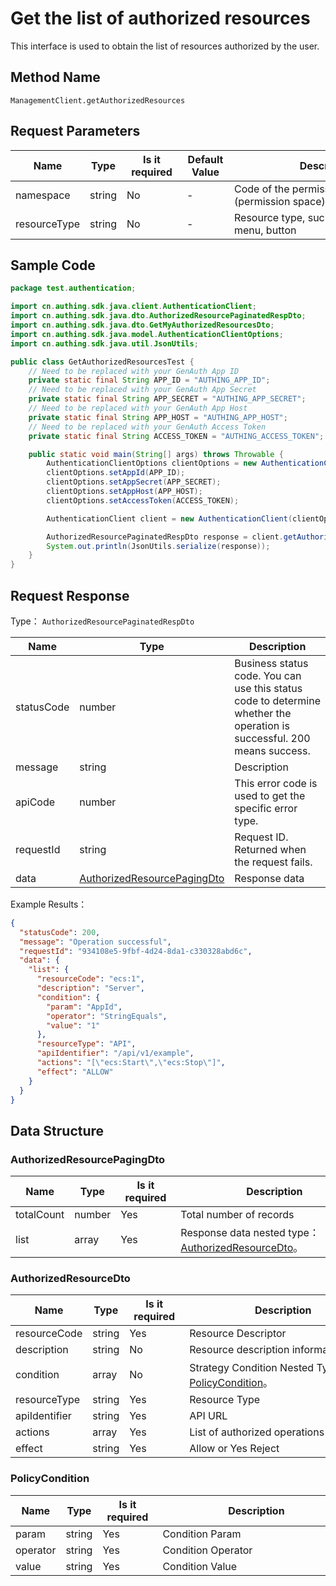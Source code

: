 # Get the list of authorized resources

<!--
Warning ⚠️:
Do not modify this document directly,
https://github\.com/Authing/authing-docs-factory
Use this project to generate
-->

<LastUpdated />

This interface is used to obtain the list of resources authorized by the user.

## Method Name

`ManagementClient.getAuthorizedResources`

## Request Parameters

| Name         | Type   | <div style="width:80px">Is it required</div> | <div style="width:60px">Default Value</div> | <div style="width:300px">Description</div>      | <div style="width:200px">Example Value</div> |
| ------------ | ------ | -------------------------------------------- | ------------------------------------------- | ----------------------------------------------- | -------------------------------------------- |
| namespace    | string | No                                           | -                                           | Code of the permission group (permission space) | `default`                                    |
| resourceType | string | No                                           | -                                           | Resource type, such as data, API, menu, button  |                                              |

## Sample Code

```java
package test.authentication;

import cn.authing.sdk.java.client.AuthenticationClient;
import cn.authing.sdk.java.dto.AuthorizedResourcePaginatedRespDto;
import cn.authing.sdk.java.dto.GetMyAuthorizedResourcesDto;
import cn.authing.sdk.java.model.AuthenticationClientOptions;
import cn.authing.sdk.java.util.JsonUtils;

public class GetAuthorizedResourcesTest {
    // Need to be replaced with your GenAuth App ID
    private static final String APP_ID = "AUTHING_APP_ID";
    // Need to be replaced with your GenAuth App Secret
    private static final String APP_SECRET = "AUTHING_APP_SECRET";
    // Need to be replaced with your GenAuth App Host
    private static final String APP_HOST = "AUTHING_APP_HOST";
    // Need to be replaced with your GenAuth Access Token
    private static final String ACCESS_TOKEN = "AUTHING_ACCESS_TOKEN";

    public static void main(String[] args) throws Throwable {
        AuthenticationClientOptions clientOptions = new AuthenticationClientOptions();
        clientOptions.setAppId(APP_ID);
        clientOptions.setAppSecret(APP_SECRET);
        clientOptions.setAppHost(APP_HOST);
        clientOptions.setAccessToken(ACCESS_TOKEN);

        AuthenticationClient client = new AuthenticationClient(clientOptions);

        AuthorizedResourcePaginatedRespDto response = client.getAuthorizedResources(new GetMyAuthorizedResourcesDto());
        System.out.println(JsonUtils.serialize(response));
    }
}

```

## Request Response

Type： `AuthorizedResourcePaginatedRespDto`

| Name       | Type                                                                   | Description                                                                                                             |
| ---------- | ---------------------------------------------------------------------- | ----------------------------------------------------------------------------------------------------------------------- |
| statusCode | number                                                                 | Business status code. You can use this status code to determine whether the operation is successful. 200 means success. |
| message    | string                                                                 | Description                                                                                                             |
| apiCode    | number                                                                 | This error code is used to get the specific error type.                                                                 |
| requestId  | string                                                                 | Request ID. Returned when the request fails.                                                                            |
| data       | <a href="#AuthorizedResourcePagingDto">AuthorizedResourcePagingDto</a> | Response data                                                                                                           |

Example Results：

```json
{
  "statusCode": 200,
  "message": "Operation successful",
  "requestId": "934108e5-9fbf-4d24-8da1-c330328abd6c",
  "data": {
    "list": {
      "resourceCode": "ecs:1",
      "description": "Server",
      "condition": {
        "param": "AppId",
        "operator": "StringEquals",
        "value": "1"
      },
      "resourceType": "API",
      "apiIdentifier": "/api/v1/example",
      "actions": "[\"ecs:Start\",\"ecs:Stop\"]",
      "effect": "ALLOW"
    }
  }
}
```

## Data Structure

### <a id="AuthorizedResourcePagingDto"></a> AuthorizedResourcePagingDto

| Name       | Type   | <div style="width:80px">Is it required</div> | <div style="width:300px">Description</div>                                              | <div style="width:200px">Example Value</div> |
| ---------- | ------ | -------------------------------------------- | --------------------------------------------------------------------------------------- | -------------------------------------------- |
| totalCount | number | Yes                                          | Total number of records                                                                 |                                              |
| list       | array  | Yes                                          | Response data nested type：<a href="#AuthorizedResourceDto">AuthorizedResourceDto</a>。 |                                              |

### <a id="AuthorizedResourceDto"></a> AuthorizedResourceDto

| Name          | Type   | <div style="width:80px">Is it required</div> | <div style="width:300px">Description</div>                                       | <div style="width:200px">Example Value</div> |
| ------------- | ------ | -------------------------------------------- | -------------------------------------------------------------------------------- | -------------------------------------------- |
| resourceCode  | string | Yes                                          | Resource Descriptor                                                              | `ecs:1`                                      |
| description   | string | No                                           | Resource description information                                                 | `Server`                                     |
| condition     | array  | No                                           | Strategy Condition Nested Type：<a href="#PolicyCondition">PolicyCondition</a>。 |                                              |
| resourceType  | string | Yes                                          | Resource Type                                                                    | DATA                                         |
| apiIdentifier | string | Yes                                          | API URL                                                                          | `/api/v1/example`                            |
| actions       | array  | Yes                                          | List of authorized operations                                                    | `["ecs:Start","ecs:Stop"]`                   |
| effect        | string | Yes                                          | Allow or Yes Reject                                                              | ALLOW                                        |

### <a id="PolicyCondition"></a> PolicyCondition

| Name     | Type   | <div style="width:80px">Is it required</div> | <div style="width:300px">Description</div> | <div style="width:200px">Example Value</div> |
| -------- | ------ | -------------------------------------------- | ------------------------------------------ | -------------------------------------------- |
| param    | string | Yes                                          | Condition Param                            | UserPoolId                                   |
| operator | string | Yes                                          | Condition Operator                         | Bool                                         |
| value    | string | Yes                                          | Condition Value                            | `1`                                          |
